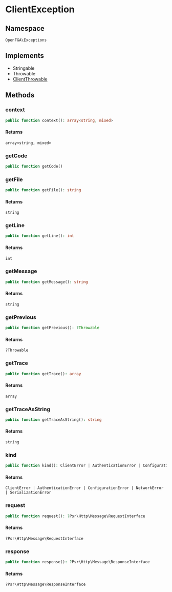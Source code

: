 # ClientException


## Namespace
`OpenFGA\Exceptions`

## Implements
* Stringable
* Throwable
* [ClientThrowable](Exceptions/ClientThrowable.md)



## Methods
### context


```php
public function context(): array<string, mixed>
```



#### Returns
`array<string, mixed>`

### getCode


```php
public function getCode()
```




### getFile


```php
public function getFile(): string
```



#### Returns
`string`

### getLine


```php
public function getLine(): int
```



#### Returns
`int`

### getMessage


```php
public function getMessage(): string
```



#### Returns
`string`

### getPrevious


```php
public function getPrevious(): ?Throwable
```



#### Returns
`?Throwable`

### getTrace


```php
public function getTrace(): array
```



#### Returns
`array`

### getTraceAsString


```php
public function getTraceAsString(): string
```



#### Returns
`string`

### kind


```php
public function kind(): ClientError | AuthenticationError | ConfigurationError | NetworkError | SerializationError
```



#### Returns
`ClientError | AuthenticationError | ConfigurationError | NetworkError | SerializationError`

### request


```php
public function request(): ?Psr\Http\Message\RequestInterface
```



#### Returns
`?Psr\Http\Message\RequestInterface`

### response


```php
public function response(): ?Psr\Http\Message\ResponseInterface
```



#### Returns
`?Psr\Http\Message\ResponseInterface`

